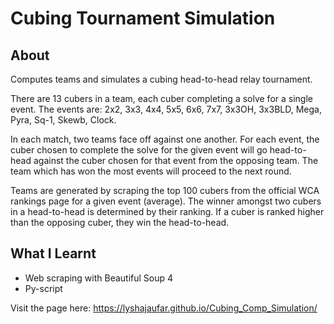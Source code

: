 # Cubing Tournament Simulation
## About
Computes teams and simulates a cubing head-to-head relay tournament.

There are 13 cubers in a team, each cuber completing a solve for a single event. The events are: 2x2, 3x3, 4x4, 5x5, 6x6, 7x7, 3x3OH, 3x3BLD, Mega, Pyra, Sq-1, Skewb, Clock. 

In each match, two teams face off against one another. For each event, the cuber chosen to complete the solve for the given event will go head-to-head against the cuber chosen for that event from the opposing team. The team which has won the most events will proceed to the next round.

Teams are generated by scraping the top 100 cubers from the official WCA rankings page for a given event (average). The winner amongst two cubers in a head-to-head is determined by their ranking. If a cuber is ranked higher than the opposing cuber, they win the head-to-head.

## What I Learnt
* Web scraping with Beautiful Soup 4
* Py-script


Visit the page here: 
https://lyshajaufar.github.io/Cubing_Comp_Simulation/
